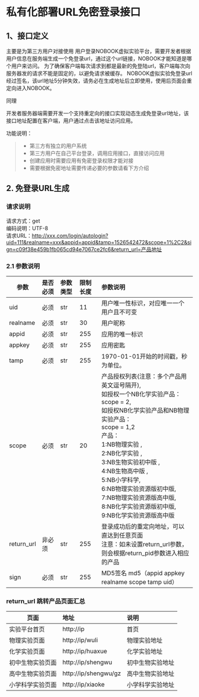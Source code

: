 # 私有化部署URL免密登录接口

## 1、接口定义

主要是为第三方用户对接使用 用户登录NOBOOK虚拟实验平台，需要开发者根据用户信息在服务端生成一个免登录url，通过这个url链接，NOBOOK才能知道是哪个用户来访问。 为了确保客户端每次请求到都是最新的免登陆url，客户端每次向服务器发的请求不能是固定的，以避免请求被缓存。 NOBOOK虚拟实验免登录url经过签名，该url地址5分钟失效，请务必在生成地址后立即使用，使用后页面会重定向进入NOBOOK。

同理

开发者服务器端需要开发一个支持重定向的接口实现动态生成免登录url地址，该接口地址配置在客户端，用户通过点击该地址访问应用。

功能说明：
> * 第三方有独立的用户系统
> * 第三方用户在自己平台登录，调用应用接口，直接访问应用
> * 创建应用时需要应用有免密登录权限才能对接
> * 需要根据免密地址需要传递必要的参数请看下方介绍



## 2. 免登录URL生成
### 请求说明
请求方式：get<br>
编码说明：UTF-8 <br>
请求URL：http://xxx.com/login/autologin?uid=111&realname=xxx&appid=appid&tamp=1526542472&scope=1%2C2&sign=c09f38e459b1fb065cd94e7067ce2fc6&return_url=产品地址


### 2.1 参数说明

| 参数        | 是否必须   |  参数类型  | 限制长度 |参数说明|
| --------    | :-----     | :----     | :----   | :----|
| uid    | 必须     | str     | 11   | 用户唯一性标识，对应唯一一个用户且不可变|
| realname     | 必须     | str     | 30   | 用户昵称|
| appid     | 必须     | str     | 255   | 应用的唯一标识|
| appkey     | 必须     | str     | 255   | 应用密匙|
| tamp     | 必须     | str     | 255    | 1970-01-01开始的时间戳，秒为单位。|
| scope     | 必须     | str     | 20    | 产品授权列表(注意：多个产品用英文逗号隔开),<br>如授权一个NB化学实验产品：<br>scope = 2,<br>如授权NB化学实验产品和NB物理实验产品：<br>scope = 1,2<br>产品：<br>1:NB物理实验 ,<br> 2:NB化学实验 , <br> 3:NB生物实验初中版 , <br> 4:NB生物高中版 , <br> 5:NB小学科学,<br>6:NB物理实验资源版初中版, <br>  7:NB物理实验资源版高中版,  <br> 8:NB化学实验资源版初中版,<br>9:NB化学实验资源版高中版|
| return_url    | 非必须     | str     | 255    | 登录成功后的重定向地址，可以直达到任意页面<br>注意：如未设置return_url参数，则会根据return_pid参数进入相应的产品|
| sign     | 必须     | str     | 255   | MD5签名 md5（appid appkey realname scope tamp uid）|


### return_url 跳转产品页面汇总

| 页面       | 地址   |  说明 |
| --------    | :-----     |  :-----     | 
| 实验平台首页    | http://ip     | 首页|
| 物理实验页面 | http://ip/wuli | 物理实验地址|
| 化学实验页面 | http://ip/huaxue | 化学实验地址|
| 初中生物实验页面 | http://ip/shengwu | 初中生物实验地址|
| 高中生物实验页面 | http://ip/shengwu/gz | 高中生物实验地址|
| 小学科学实验页面 | http://ip/xiaoke | 小学科学实验地址|










